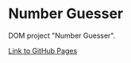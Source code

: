 # Number Guesser
DOM project "Number Guesser".

[Link to GitHub Pages](https://strigalik.github.io/js_sandbox/03-NumberGuesser/)
